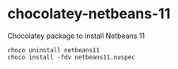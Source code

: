 # chocolatey-netbeans-11

Chocolatey package to install Netbeans 11

```
choco uninstall netbeans11
choco install -fdv netbeans11.nuspec
```
